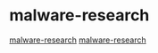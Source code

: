 # malware-research

[malware-research](https://github.com/alvin-tosh/Malware-Exhibit)
[malware-research](https://github.com/horsicq/Nauz-File-Detector)
